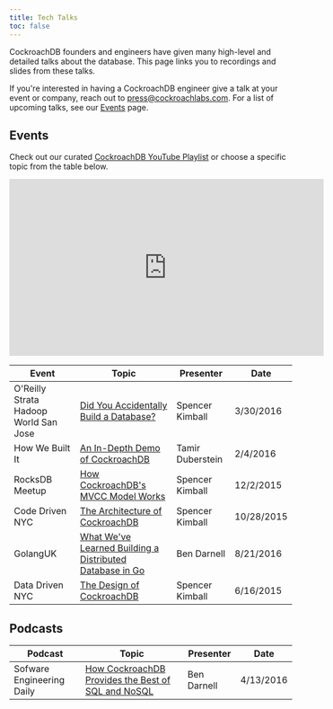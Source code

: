 ```yaml
---
title: Tech Talks
toc: false
---
```


CockroachDB founders and engineers have given many high-level and detailed talks about the database. This page links you to recordings and slides from these talks.

If you're interested in having a CockroachDB engineer give a talk at your event or company, reach out to <press@cockroachlabs.com>. For a list of upcoming talks, see our [Events](https://www.cockroachlabs.com/community/events/) page.

<div id="toc"></div>

## Events

Check out our curated [CockroachDB YouTube Playlist](https://www.youtube.com/playlist?list=PL_QaflmEF2e8jmorzOgyplCZDSWSBn3gA) or choose a specific topic from the table below.

<iframe width="560" height="315" src="https://www.youtube.com/embed/videoseries?list=PL_QaflmEF2e8jmorzOgyplCZDSWSBn3gA" frameborder="0" allowfullscreen></iframe>

Event | Topic | Presenter | Date
------|-------|-----------|-----
O'Reilly Strata Hadoop World San Jose | [Did You Accidentally Build a Database?](https://youtu.be/Bz2EXg0Fy98?list=PL_QaflmEF2e8jmorzOgyplCZDSWSBn3gA) | Spencer Kimball | 3/30/2016
How We Built It | [An In-Depth Demo of CockroachDB](https://youtu.be/9PF9BYkG72M?list=PL_QaflmEF2e8jmorzOgyplCZDSWSBn3gA) | Tamir Duberstein | 2/4/2016
RocksDB Meetup | [How CockroachDB's MVCC Model Works](https://youtu.be/-ij2OiDTxz0) | Spencer Kimball | 12/2/2015
Code Driven NYC | [The Architecture of CockroachDB](https://youtu.be/tV-WXM2IJ3U) | Spencer Kimball | 10/28/2015
GolangUK | [What We've Learned Building a Distributed Database in Go](https://youtu.be/33oqpLmQ3LE?list=PL_QaflmEF2e8jmorzOgyplCZDSWSBn3gA) | Ben Darnell | 8/21/2016
Data Driven NYC | [The Design of CockroachDB](https://youtu.be/TA-Jw78Ms_4) | Spencer Kimball | 6/16/2015

## Podcasts

Podcast | Topic | Presenter | Date
--------|-------|-----------|-----
Sofware Engineering Daily | [How CockroachDB Provides the Best of SQL and NoSQL](http://softwareengineeringdaily.com/2016/04/13/cockroachdb-ben-darnell/) | Ben Darnell | 4/13/2016